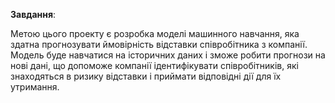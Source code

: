 **Завдання**: 

Метою цього проекту є розробка моделі машинного навчання, яка здатна прогнозувати ймовірність відставки співробітника з компанії. Модель буде навчатися на історичних даних і зможе робити прогнози на нові дані, що допоможе компанії ідентифікувати співробітників, які знаходяться в ризику відставки і приймати відповідні дії для їх утримання.


